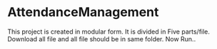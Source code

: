 # AttendanceManagement

This project is created in modular form. It is divided in Five parts/file.
Download all file and all file should be in same folder.
Now Run..

